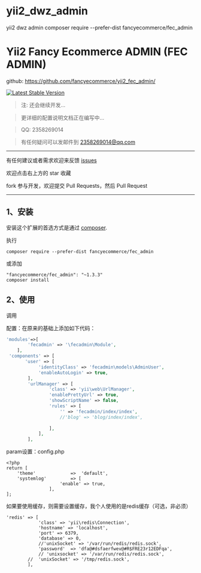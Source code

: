 # yii2_dwz_admin
yii2   dwz   admin
composer require --prefer-dist fancyecommerce/fec_admin

Yii2 Fancy Ecommerce ADMIN  (FEC ADMIN)
=========


github: https://github.com/fancyecommerce/yii2_fec_admin/

[![Latest Stable Version](https://poser.pugx.org/myweishanli/yii2-extjs-rbac/v/stable.png)](https://github.com/fancyecommerce/yii2-fec)

> 注: 还会继续开发...

> 更详细的配置说明文档正在编写中...

> QQ: 2358269014

> 有任何疑问可以发邮件到 2358269014@qq.com

---
有任何建议或者需求欢迎来反馈 [issues](../../issues)

欢迎点击右上方的 star 收藏

fork 参与开发，欢迎提交 Pull Requests，然后 Pull Request

---

1、安装
------------

安装这个扩展的首选方式是通过 [composer](http://getcomposer.org/download/).

执行

```
composer require --prefer-dist fancyecommerce/fec_admin

```
或添加

```
"fancyecommerce/fec_admin": "~1.3.3"
composer install
```

2、使用
------------


调用


配置：在原来的基础上添加如下代码：
```php
'modules'=>[
		'fecadmin' => '\fecadmin\Module',
	],
 'components' => [
       'user' => [
            'identityClass' => 'fecadmin\models\AdminUser',
            'enableAutoLogin' => true,
        ],
        'urlManager' => [
    			'class' => 'yii\web\UrlManager',
    			'enablePrettyUrl' => true,
    			'showScriptName' => false,
    			'rules' => [
    				'' => 'fecadmin/index/index',
    				//'blog' => 'blog/index/index',
    				
    			],
    		],
    	],
```
param设置：config.php
```
<?php
return [
	'theme'				=>  'default',
	'systemlog' 		=> [
					'enable' => true,
				],
];
```
如果要使用缓存，则需要设置缓存，我个人使用的是redis缓存（可选，非必须）

```
'redis' => [
            'class' => 'yii\redis\Connection',
            'hostname' => 'localhost',
            'port' => 6379,
            'database' => 0,
			//'unixSocket' => '/var/run/redis/redis.sock',
			'password'  => 'dfa@#dsfaerfwev@#R$FRE23r12EDFqa',
			// 'unixsocket' => '/var/run/redis/redis.sock',
		//	'unixSocket' => '/tmp/redis.sock',
        ],
```        

